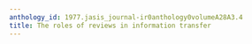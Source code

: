 ```yaml
---
anthology_id: 1977.jasis_journal-ir0anthology0volumeA28A3.4
title: The roles of reviews in information transfer
---
```

